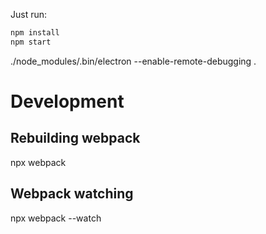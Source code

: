 Just run:

```bash
npm install
npm start
```

./node_modules/.bin/electron --enable-remote-debugging .


# Development

## Rebuilding webpack

npx webpack

## Webpack watching

npx webpack --watch